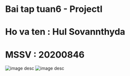 # Bai tap tuan6 - ProjectI
# Ho va ten : Hul Sovannthyda
# MSSV : 20200846

![image desc](/BasicJS.png)
![image desc](/ES6.png)
